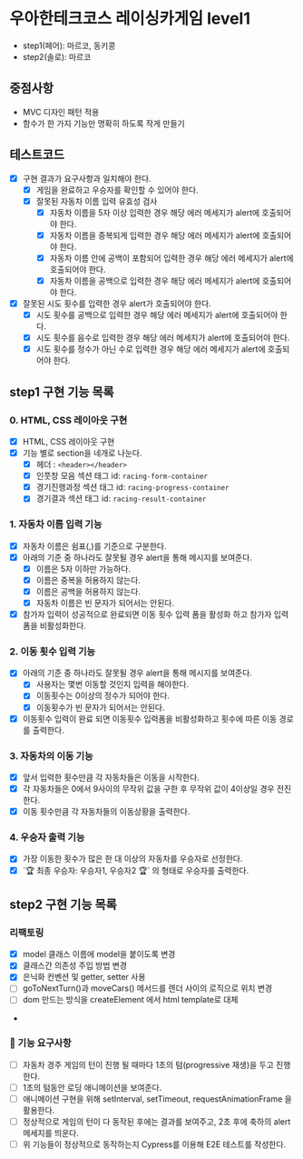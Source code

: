 # 우아한테크코스 레이싱카게임 level1

- step1(페어): 마르코, 동키콩
- step2(솔로): 마르코

## 중점사항

- MVC 디자인 패턴 적용
- 함수가 한 가지 기능만 명확히 하도록 작게 만들기

## 테스트코드

- [x] 구현 결과가 요구사항과 일치해야 한다.
  - [x] 게임을 완료하고 우승자를 확인할 수 있어야 한다.
  - [x] 잘못된 자동차 이름 입력 유효성 검사
    - [x] 자동차 이름을 5자 이상 입력한 경우 해당 에러 메세지가 alert에 호출되어야 한다.
    - [x] 자동차 이름을 중복되게 입력한 경우 해당 에러 메세지가 alert에 호출되어야 한다.
    - [x] 자동차 이름 안에 공백이 포함되어 입력한 경우 해당 에러 메세지가 alert에 호출되어야 한다.
    - [x] 자동차 이름을 공백으로 입력한 경우 해당 에러 메세지가 alert에 호출되어야 한다.
- [x] 잘못된 시도 횟수를 입력한 경우 alert가 호출되어야 한다.
  - [x] 시도 횟수를 공백으로 입력한 경우 해당 에러 메세지가 alert에 호출되어야 한다.
  - [x] 시도 횟수를 음수로 입력한 경우 해당 에러 메세지가 alert에 호출되어야 한다.
  - [x] 시도 횟수를 정수가 아닌 수로 입력한 경우 해당 에러 메세지가 alert에 호출되어야 한다.

## step1 구현 기능 목록

### 0. HTML, CSS 레이아웃 구현

- [x] HTML, CSS 레이아웃 구현
- [x] 기능 별로 section을 네개로 나눈다.
  - [x] 헤더 : `<header></header>`
  - [x] 인풋창 모음 섹션 태그 id: `racing-form-container`
  - [x] 경기진행과정 섹션 태그 id: `racing-progress-container`
  - [x] 경기결과 섹션 태그 id: `racing-result-container`

### 1. 자동차 이름 입력 기능

- [x] 자동차 이름은 쉼표(,)를 기준으로 구분한다.
- [x] 아래의 기준 중 하나라도 잘못될 경우 alert을 통해 메시지를 보여준다.
  - [x] 이름은 5자 이하만 가능하다.
  - [x] 이름은 중복을 허용하지 않는다.
  - [x] 이름은 공백을 허용하지 않는다.
  - [x] 자동차 이름은 빈 문자가 되어서는 안된다.
- [x] 참가자 입력이 성공적으로 완료되면 이동 횟수 입력 폼을 활성화 하고 참가자 입력폼을 비활성화한다.

### 2. 이동 횟수 입력 기능

- [x] 아래의 기준 중 하나라도 잘못될 경우 alert을 통해 메시지를 보여준다.
  - [x] 사용자는 몇번 이동할 것인지 입력을 해야한다.
  - [x] 이동횟수는 0이상의 정수가 되어야 한다.
  - [x] 이동횟수가 빈 문자가 되어서는 안된다.
- [x] 이동횟수 입력이 완료 되면 이동횟수 입력폼을 비활성화하고 횟수에 따른 이동 경로를 출력한다.

### 3. 자동차의 이동 기능

- [x] 앞서 입력한 횟수만큼 각 자동차들은 이동을 시작한다.
- [x] 각 자동차들은 0에서 9사이의 무작위 값을 구한 후 무작위 값이 4이상일 경우 전진한다.
- [x] 이동 횟수만큼 각 자동차들의 이동상황을 출력한다.

### 4. 우승자 출력 기능

- [x] 가장 이동한 횟수가 많은 한 대 이상의 자동차를 우승자로 선정한다.
- [x] \`🏆 최종 우승자: 우승자1, 우승자2 🏆` 의 형태로 우승자를 출력한다.

## step2 구현 기능 목록

### 리팩토링

- [x] model 클래스 이름에 model을 붙이도록 변경
- [x] 클래스간 의존성 주입 방법 변경
- [x] 은닉화 컨벤션 및 getter, setter 사용
- [ ] goToNextTurn()과 moveCars() 메서드를 렌더 사이의 로직으로 위치 변경
- [ ] dom 만드는 방식을 createElement 에서 html template로 대체
-

### 🎯 기능 요구사항

- [ ] 자동차 경주 게임의 턴이 진행 될 때마다 1초의 텀(progressive 재생)을 두고 진행한다.
- [ ] 1초의 텀동안 로딩 애니메이션을 보여준다.
- [ ] 애니메이션 구현을 위해 setInterval, setTimeout, requestAnimationFrame 을 활용한다.
- [ ] 정상적으로 게임의 턴이 다 동작된 후에는 결과를 보여주고, 2초 후에 축하의 alert 메세지를 띄운다.
- [ ] 위 기능들이 정상적으로 동작하는지 Cypress를 이용해 E2E 테스트를 작성한다.
